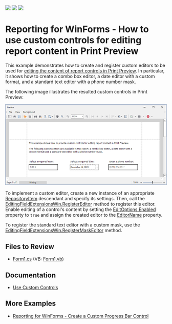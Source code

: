 <!-- default badges list -->
![](https://img.shields.io/endpoint?url=https://codecentral.devexpress.com/api/v1/VersionRange/128603877/16.2.3%2B)
[![](https://img.shields.io/badge/Open_in_DevExpress_Support_Center-FF7200?style=flat-square&logo=DevExpress&logoColor=white)](https://supportcenter.devexpress.com/ticket/details/T453603)
[![](https://img.shields.io/badge/📖_How_to_use_DevExpress_Examples-e9f6fc?style=flat-square)](https://docs.devexpress.com/GeneralInformation/403183)
<!-- default badges end -->

# Reporting for WinForms - How to use custom controls for editing report content in Print Preview

This example demonstrates how to create and register custom editors to be used for [editing the content of report controls in Print Preview](https://docs.devexpress.com/XtraReports/117343/detailed-guide-to-devexpress-reporting/provide-interactivity/edit-content-in-print-preview). In particular, it shows how to create a combo box editor, a date editor with a custom format, and a standard text editor with a phone number mask.
  
The following image illustrates the resulted custom controls in Print Preview: 
  
![](media/c60456ff-c06c-11e6-80bf-00155d62480c.png)  
  
To implement a custom editor, create a new instance of an appropriate [RepositoryItem](https://docs.devexpress.com/WindowsForms/DevExpress.XtraEditors.Repository.RepositoryItem) descendant and specify its settings. Then, call the [EditingFieldExtensionsWin.RegisterEditor](https://docs.devexpress.com/WindowsForms/DevExpress.XtraPrinting.Preview.EditingFieldExtensionsWin.RegisterEditor(System.String-System.String-System.String-DevExpress.XtraEditors.Repository.RepositoryItem)) method to register this editor. Enable editing of a control's content by setting the [EditOptions.Enabled](https://docs.devexpress.com/XtraReports/DevExpress.XtraReports.UI.EditOptions.Enabled) property to `true` and assign the created editor to the [EditorName](https://docs.devexpress.com/XtraReports/DevExpress.XtraReports.UI.TextEditOptions.EditorName) property. 
  
To register the standard text editor with a custom mask, use the [EditingFieldExtensionsWin.RegisterMaskEditor](https://docs.devexpress.com/WindowsForms/DevExpress.XtraPrinting.Preview.EditingFieldExtensionsWin.RegisterMaskEditor(System.String-System.String-System.String-DevExpress.XtraEditors.Mask.MaskType-System.String)) method.

## Files to Review

* [Form1.cs](./CS/RegisterCustomFieldEditor/Form1.cs) (VB: [Form1.vb](./VB/RegisterCustomFieldEditor/Form1.vb))

## Documentation

* [Use Custom Controls](https://docs.devexpress.com/XtraReports/2607/detailed-guide-to-devexpress-reporting/use-report-controls/use-custom-controls)

## More Examples

- [Reporting for WinForms - Create a Custom Progress Bar Control](https://github.com/DevExpress-Examples/reporting-winforms-custom-progress-bar-control)

